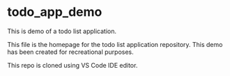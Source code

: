 # todo_app_demo
This is demo of a todo list application.

This file is the homepage for the todo list application repository.
This demo has been created for recreational purposes.

This repo is cloned using VS Code IDE editor.
